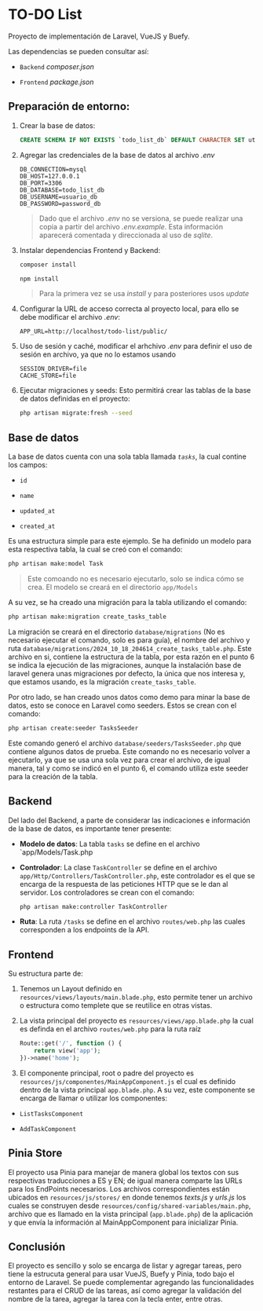 # TO-DO List

Proyecto de implementación de Laravel, VueJS y Buefy.

Las dependencias se pueden consultar así:

- `Backend` _composer.json_

- `Frontend` _package.json_

## Preparación de entorno:

1. Crear la base de datos:
   
   ```sql
   CREATE SCHEMA IF NOT EXISTS `todo_list_db` DEFAULT CHARACTER SET utf8;
   ```

2. Agregar las credenciales de la base de datos al archivo _.env_
   
   ```vim
   DB_CONNECTION=mysql
   DB_HOST=127.0.0.1
   DB_PORT=3306
   DB_DATABASE=todo_list_db
   DB_USERNAME=usuario_db
   DB_PASSWORD=password_db
   ```
   
   > Dado que el archivo _.env_ no se versiona, se puede realizar una copia a partir del archivo _.env.example_. Esta información aparecerá comentada y direccionada al uso de _sqlite_. 

3. Instalar dependencias Frontend y Backend:
   
   ```bash
   composer install
   ```
   
   ```bash
   npm install
   ```
   
   > Para la primera vez se usa _install_ y para posteriores usos _update_

4. Configurar la URL de acceso correcta al proyecto local, para ello se debe modificar el archivo _.env_:
   
   ```vim
   APP_URL=http://localhost/todo-list/public/
   ```

5. Uso de sesión y caché, modificar el arhchivo _.env_ para definir el uso de sesión en archivo, ya que no lo estamos usando
   
   ```vim
   SESSION_DRIVER=file
   CACHE_STORE=file
   ```

6. Ejecutar migraciones y seeds: Esto permitirá crear las tablas de la base de datos definidas en el proyecto:
   
   ```bash
   php artisan migrate:fresh --seed
   ```

## Base de datos

La base de datos cuenta con una sola tabla llamada _`tasks`_, la cual contine los campos:

- `id`

- `name`

- `updated_at`

- `created_at`

Es una estructura simple para este ejemplo. Se ha definido un modelo para esta respectiva tabla, la cual se creó con el comando:

```bash
php artisan make:model Task
```

> Este comoando no es necesario ejecutarlo, solo se indica cómo se crea. El modelo se creará en el directorio `app/Models`

A su vez, se ha creado una migración para la tabla utilizando el comando:

```bash
php artisan make:migration create_tasks_table
```

La migración se creará en el directorio `database/migrations` (No es necesario ejecutar el comando, solo es para guía), el nombre del archivo y ruta `database/migrations/2024_10_18_204614_create_tasks_table.php`. Este archivo en si, contiene la estructura de la tabla, por esta razón en el punto 6 se indica la ejecución de las migraciones, aunque la instalación base de laravel genera unas migraciones por defecto, la única que nos interesa y, que estamos usando, es la migración `create_tasks_table`.

Por otro lado, se han creado unos datos como demo para minar la base de datos, esto se conoce en Laravel como seeders. Estos se crean con el comando:

```bash
php artisan create:seeder TasksSeeder
```

Este comando generó el archivo `database/seeders/TasksSeeder.php` que contiene algunos datos de prueba. Este comando no es necesario volver a ejecutarlo, ya que se usa una sola vez para crear el archivo, de igual manera, tal y como se indicó en el punto 6, el comando utiliza este seeder para la creación de la tabla.

## Backend

Del lado del Backend, a parte de considerar las indicaciones e información de la base de datos, es importante tener presente:

- **Modelo de datos**: La tabla `tasks` se define en el archivo `app/Models/Task.php

- **Controlador**: La clase `TaskController` se define en el archivo `app/Http/Controllers/TaskController.php`, 
  este controlador es el que se encarga de la respuesta de las peticiones HTTP que se le dan al servidor. Los controladores 
  se crean con el comando:
  
  ```bash
  php artisan make:controller TaskController
  ```

- **Ruta**: La ruta `/tasks` se define en el archivo `routes/web.php` las cuales corresponden a los endpoints de la API.

## Frontend

Su estructura parte de:

1. Tenemos un Layout definido en `resources/views/layouts/main.blade.php`, esto permite tener un archivo o estructura como templete que se reutilice en otras vistas.

2. La vista principal del proyecto es `resources/views/app.blade.php` la cual es definda en el archivo `routes/web.php` para la ruta raíz
   
   ```php
   Route::get('/', function () {
       return view('app');
   })->name('home');
   ```

3. El componente principal, root o padre del proyecto es `resources/js/componentes/MainAppComponent.js` el cual es definido dentro de la vista principal `app.blade.php`. A su vez, este componente se encarga de llamar o utilizar los componentes:
- `ListTasksComponent`

- `AddTaskComponent`

## Pinia Store

El proyecto usa Pinia para manejar de manera global los textos con sus respectivas traducciones a ES y EN; de igual manera comparte las URLs para los EndPoints necesarios. Los archivos correspondientes están ubicados en `resources/js/stores/` en donde tenemos _texts.js_ y _urls.js_ los cuales se construyen desde `resources/config/shared-variables/main.php`, archivo que es llamado en la vista principal (`app.blade.php`) de la aplicación y que envía la información al MainAppComponent para inicializar Pinia.

## Conclusión

El proyecto es sencillo y solo se encarga de listar y agregar tareas, pero tiene la estrucuta general para usar VueJS, Buefy y Pinia, todo bajo el entorno de Laravel. Se puede complementar agregando las funcionalidades restantes para el CRUD de las tareas, así como agregar la validación del nombre de la tarea, agregar la tarea con la tecla enter, entre otras.

